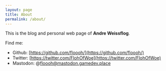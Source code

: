 ```yaml
---
layout: page
title: About
permalink: /about/
---
```


This is the blog and personal web page of **Andre Weissflog**.

Find me:

* Github: [https://github.com/floooh/](https://github.com/floooh/)
* Twitter: [https://twitter.com/FlohOfWoe](https://twitter.com/FlohOfWoe)
* Mastodon: @floooh@mastodon.gamedev.place
